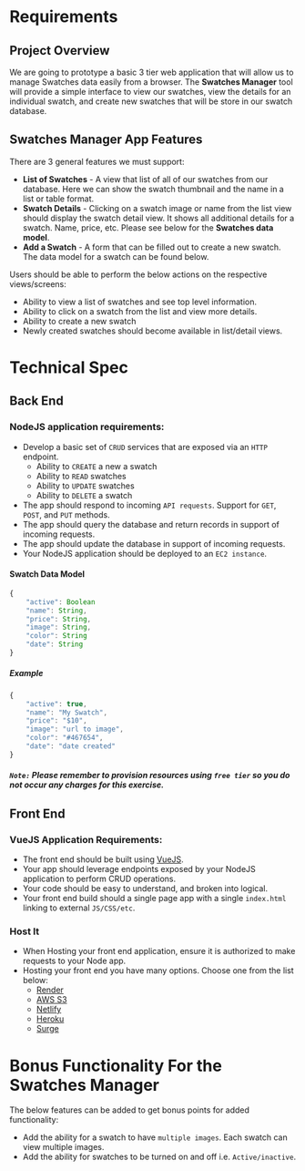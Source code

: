 # Requirements

## Project Overview
We are going to prototype a basic 3 tier web application that will allow us to manage Swatches data easily from a browser. The **Swatches Manager** tool will provide a simple interface to view our swatches, view the details for an individual swatch, and create new swatches that will be store in our swatch database.

## Swatches Manager App Features

There are 3 general features we must support:
- **List of Swatches** - A view that list of all of our swatches from our database. Here we can show the swatch thumbnail and the name in a list or table format. 
- **Swatch Details** - Clicking on a swatch image or name from the list view should display the swatch detail view. It shows all additional details for a swatch. Name, price, etc. Please see below for the **Swatches data model**.  
- **Add a Swatch** - A form that can be filled out to create a new swatch. The data model for a swatch can be found below. 

Users should be able to perform the below actions on the respective views/screens:
- Ability to view a list of swatches and see top level information. 
- Ability to click on a swatch from the list and view more details. 
- Ability to create a new swatch
- Newly created swatches should become available in list/detail views.

# Technical Spec

## Back End 
### NodeJS application requirements: 
- Develop a basic set of `CRUD` services that are exposed via an `HTTP` endpoint. 
  - Ability to `CREATE` a new a swatch
  - Ability to `READ`  swatches
  - Ability to `UPDATE`  swatches
  - Ability to `DELETE` a swatch
- The app should respond to incoming `API requests`. Support for `GET`, `POST`, and `PUT` methods.
- The app should query the database and return records in support of incoming requests. 
- The app should update the database in support of incoming requests.
- Your NodeJS application should be deployed to an `EC2 instance`.  

#### Swatch Data Model 

```javascript
{
    "active": Boolean
    "name": String,
    "price": String,
    "image": String,
    "color": String
    "date": String
}
```
##### Example
```javascript
{
    "active": true,
    "name": "My Swatch",
    "price": "$10",
    "image": "url to image",
    "color": "#467654",
    "date": "date created"
}
```

##### `Note:` Please remember to provision resources using `free tier` so you do not occur any charges for this exercise. 

## Front End
### VueJS Application Requirements:
- The front end should be built using [VueJS](https://vuejs.org/). 
- Your app should leverage endpoints exposed by your NodeJS application to perform CRUD operations. 
- Your code should be easy to understand, and broken into logical. 
- Your front end build should a single page app with a single `index.html`
linking to external `JS/CSS/etc`. 

### Host It
- When Hosting your front end application, ensure it is authorized to make requests to your Node app. 
- Hosting your front end you have many options. Choose one from the list below:  
  - [Render](https://render.com/)
  - [AWS S3](https://github.com/multiplegeorges/vue-cli-plugin-s3-deploy)    
  - [Netlify](https://www.netlify.com/docs/redirects/#history-pushstate-and-single-page-apps)
  - [Heroku](https://devcenter.heroku.com/articles/heroku-cli)
  - [Surge](http://surge.sh/)


# Bonus Functionality For the Swatches Manager
The below features can be added to get bonus points for added functionality: 
- Add the ability for a swatch to have `multiple images`. Each swatch can view multiple images.
- Add the ability for swatches to be turned on and off i.e. `Active/inactive`.